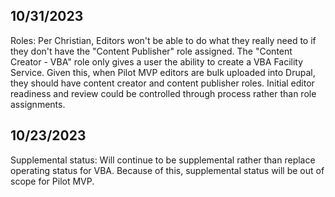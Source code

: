 ## 10/31/2023
Roles: Per Christian, Editors won't be able to do what they really need to if they don't have the "Content Publisher" role assigned. The "Content Creator - VBA" role only gives a user the ability to create a VBA Facility Service. Given this, when Pilot MVP editors are bulk uploaded into Drupal, they should have content creator and content publisher roles. Initial editor readiness and review could be controlled through process rather than role assignments.

## 10/23/2023
Supplemental status: Will continue to be supplemental rather than replace operating status for VBA. Because of this, supplemental status will be out of scope for Pilot MVP.
